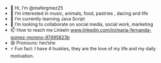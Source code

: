 - 👋 Hi, I’m @mafergmez25
- 👀 I’m interested in music, animals, food, pastries , dacing and life
- 🌱 I’m currently learning Java Script
- 💞️ I’m looking to collaborate on social media, social work, marketing
- 📫 How to reach me LinkeIn www.linkedin.com/in/maría-fernanda-gomez-moreno-97495823b
- 😄 Pronouns: her/she
- ⚡ Fun fact: I have 4 huskies, they are the love of my life and my daily motivation.

<!---
mafergmez25/mafergmez25 is a ✨ special ✨ repository because its `README.md` (this file) appears on your GitHub profile.
You can click the Preview link to take a look at your changes.
--->
